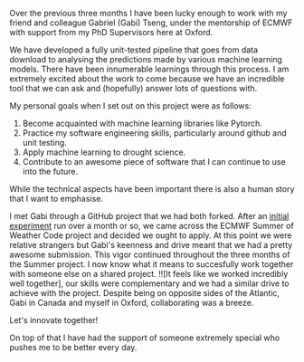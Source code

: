 Over the previous three months I have been lucky enough to work with my friend and colleague Gabriel (Gabi) Tseng, under the mentorship of ECMWF with support from my PhD Supervisors here at Oxford.

We have developed a fully unit-tested pipeline that goes from data download to analysing the predictions made by various machine learning models. There have been innumerable learnings through this process. I am extremely excited about the work to come because we have an incredible tool that we can ask and (hopefully) answer lots of questions with.

My personal goals when I set out on this project were as follows:
1) Become acquainted with machine learning libraries like Pytorch.
2) Practice my software engineering skills, particularly around github and unit testing.
3) Apply machine learning to drought science.
4) Contribute to an awesome piece of software that I can continue to use into the future.

While the technical aspects have been important there is also a human story that I want to emphasise.

I met Gabi through a GitHub project that we had both forked. After an [initial experiment]() run over a month or so, we came across the ECMWF Summer of Weather Code project and decided we ought to apply. At this point we were relative strangers but Gabi's keenness and drive meant that we had a pretty awesome submission. This vigor continued throughout the three months of the Summer project. I now know what it means to succesfully work together with someone else on a shared project. !![It feels like we worked incredibly well together], our skills were complementary and we had a similar drive to achieve with the project. Despite being on opposite sides of the Atlantic, Gabi in Canada and myself in Oxford, collaborating was a breeze. 

Let's innovate together!

On top of that I have had the support of someone extremely special who pushes me to be better every day.
